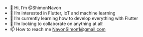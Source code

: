 - 👋 Hi, I’m @ShimonNavon
- 👀 I’m interested in Flutter, IoT and machine learning
- 🌱 I’m currently learning how to develop everything with Flutter
- 💞️ I’m looking to collaborate on anything at all! 
- 📫 How to reach me NavonSimon1@gmail.com

<!---
ShimonNavon/ShimonNavon is a ✨ special ✨ repository because its `README.md` (this file) appears on your GitHub profile.
You can click the Preview link to take a look at your changes.
--->
